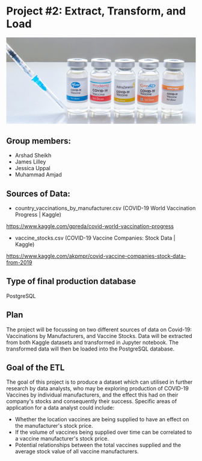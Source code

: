 # Project #2: Extract, Transform, and Load

![Covid_vaccine.jpg](Covid_vaccine.jpg)

## Group members: 
* Arshad Sheikh
* James Lilley
* Jessica Uppal
* Muhammad Amjad


## Sources of Data:
* country_vaccinations_by_manufacturer.csv (COVID-19 World Vaccination Progress | Kaggle)

https://www.kaggle.com/gpreda/covid-world-vaccination-progress

* vaccine_stocks.csv (COVID-19 Vaccine Companies: Stock Data | Kaggle)

https://www.kaggle.com/akpmpr/covid-vaccine-companies-stock-data-from-2019

## Type of final production database
PostgreSQL

## Plan
The project will be focussing on two different sources of data on Covid-19: Vaccinations by Manufacturers, and Vaccine Stocks. Data will be extracted from both Kaggle datasets and transformed in Jupyter notebook. The transformed data will then be loaded into the PostgreSQL database. 


## Goal of the ETL 

The goal of this project is to produce a dataset which can utilised in further research by data analysts, who may be exploring production of COVID-19 Vaccines by individual manufacturers, and the effect this had on their company's stocks and consequently their success. Specific areas of application for a data analyst could include: 

* Whether the location vaccines are being supplied to have an effect on the manufacturer's stock price. 
* If the volume of vaccines being supplied over time can be correlated to a vaccine manufacturer's stock price. 
* Potential relationships between the total vaccines supplied and the average stock value of all vaccine manufacturers. 

